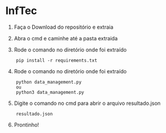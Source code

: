 # InfTec

1. Faça o Download do repositório e extraia

2. Abra o cmd e caminhe até a pasta extraida

3. Rode o comando no diretório onde foi extraído
```console
    pip install -r requirements.txt
```

4. Rode o comando no diretório onde foi extraído
```console
    python data_management.py
    ou
    python3 data_management.py
```

5. Digite o comando no cmd para abrir o arquivo resultado.json
```console
    resultado.json
```

6. Prontinho!
